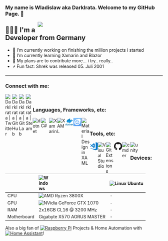 ### My name is Wladislaw aka DarkIrata. Welcome to my GitHub Page. 👋

[<img align="right" width="400" src="https://github-readme-stats.codestackr.vercel.app/api?username=DarkIrata&show_icons=true&hide_border=true"/>](https://github.com/DarkIrata/)

## 👨🏻‍💻 I'm a Developer from Germany

- 🔭 I’m currently working on finishing the million projects i started
- 🌱 I’m currently learning Xamarin and Blazor
- 📝 My plans are to contribute more... i try.. really..
- ⚡ Fun fact: Shrek was released 05. Juli 2001

---

### Connect with me:

[<img align="left" alt="DarkIrata | Twitter" width="22px" src="https://cdn.jsdelivr.net/npm/simple-icons@v3/icons/twitter.svg" />][twitter]
[<img align="left" alt="DarkIrata | GitHub" width="22px" src="https://cdn.jsdelivr.net/npm/simple-icons@v3/icons/github.svg" />][github]
[<img align="left" alt="DarkIrata | GitLab" width="22px" src="https://cdn.jsdelivr.net/npm/simple-icons@v3/icons/gitlab.svg" />][gitlab]
[<img align="left" alt="DarkIrata | Steam" width="22px" src="https://cdn.jsdelivr.net/npm/simple-icons@v3/icons/steam.svg" />][steam]

<br />

### Languages, Frameworks, etc:

[<img align="left" alt="dotnet" width="26px" src="https://cdn.jsdelivr.net/npm/simple-icons@v3/icons/dot-net.svg" />][visualstudio]
[<img align="left" alt="C#" width="26px" src="https://cdn.jsdelivr.net/npm/simple-icons@v3/icons/csharp.svg" />][visualstudio]
[<img align="left" alt="Xamarin" width="26px" src="https://cdn.jsdelivr.net/npm/simple-icons@v3/icons/xamarin.svg" />][visualstudio]
[<img align="left" alt="XAML" width="26px" src="https://cdn.jsdelivr.net/npm/simple-icons@v3/icons/xaml.svg" />][visualstudio]
[<img align="left" alt="Docker" width="26px" src="https://raw.githubusercontent.com/github/explore/80688e429a7d4ef2fca1e82350fe8e3517d3494d/topics/docker/docker.png" />](https://www.docker.com/)
[<img align="left" alt="Pomelo.EntityFrameworkCore.MySql" width="26px" src="https://raw.githubusercontent.com/PomeloFoundation/Pomelo.EntityFrameworkCore.MySql/master/icon.png" />](https://github.com/PomeloFoundation/Pomelo.EntityFrameworkCore.MySql)
[<img align="left" alt="Material Design in XAML" width="26px" src="http://materialdesigninxaml.net/images/MD4XAML.png" />](http://materialdesigninxaml.net/)

<br />

### Tools, etc:

[<img align="left" alt="Visual Studio Code" width="26px" src="https://raw.githubusercontent.com/github/explore/80688e429a7d4ef2fca1e82350fe8e3517d3494d/topics/visual-studio-code/visual-studio-code.png" />][visualstudio]
[<img align="left" alt="Visual Studio" width="26px" src="https://cdn.jsdelivr.net/npm/simple-icons@3.12.1/icons/visualstudio.svg" />][visualstudio]
[<img align="left" alt="GitExtensions" width="26px" src="https://camo.githubusercontent.com/b84cf97f7183a8c566d21358965af6ad2a01cf6f/68747470733a2f2f63646e2e7261776769742e636f6d2f676974657874656e73696f6e732f676974657874656e73696f6e732f6d61737465722f4c6f676f2f6769742d657874656e73696f6e732d6c6f676f2e737667" />][gitextensions]
[<img align="left" alt="GitHub" width="26px" src="https://raw.githubusercontent.com/github/explore/78df643247d429f6cc873026c0622819ad797942/topics/github/github.png" />][github]
[<img align="left" alt="cmder" width="26px" src="https://raw.githubusercontent.com/cmderdev/cmder/master/icons/cmder.ico" />][cmder]
[<img align="left" alt="unity" width="26px" src="https://cdn.jsdelivr.net/npm/simple-icons@v3/icons/unity.svg" />][unity]

<br />

### Devices:

|   | <img align="left" alt="Windows" width="32px" src="https://cdn.jsdelivr.net/npm/simple-icons@v3/icons/windows.svg" /> | <img align="center" alt="Linux Ubuntu" width="32px" src="https://cdn.jsdelivr.net/npm/simple-icons@v3/icons/ubuntu.svg" /> |
| :---- | :---- | :---- |
| CPU | <img alt="AMD" width="16px" src="https://cdn.jsdelivr.net/npm/simple-icons@v3/icons/amd.svg" /> Ryzen 3800X | - |
| GPU | <img alt="NVidia" width="16px" src="https://cdn.jsdelivr.net/npm/simple-icons@v3/icons/nvidia.svg" /> GeForce GTX 1070 | - |
| RAM | 2x16GB CL16 @ 3200 MHz | - |
| Motherboard | Gigabyte X570 AORUS MASTER | - |

Also a big fan of [<img alt="Raspberry Pi" width="24px" src="https://cdn.jsdelivr.net/npm/simple-icons@v3/icons/raspberrypi.svg" />][rasperrypi] Projects & Home Automation with [<img alt="Home Assistant" width="24px" src="https://cdn.jsdelivr.net/npm/simple-icons@v3/icons/homeassistant.svg" />][hassio]!


[twitter]: https://twitter.com/DarkIrata
[github]: https://github.com/DarkIrata
[gitlab]: https://gitlab.com/DarkIrata
[visualstudio]: https://visualstudio.microsoft.com/de/
[cmder]: https://cmder.net/
[unity]: https://unity.com/
[gitextensions]: http://gitextensions.github.io/
[steam]: https://steamcommunity.com/id/DarkIrata/
[rasperrypi]: https://www.raspberrypi.org/
[hassio]: https://www.home-assistant.io/
